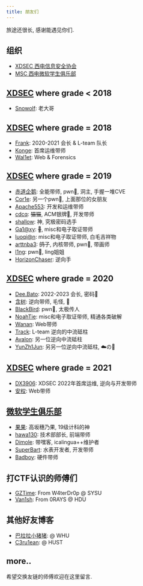 ```yaml
---
title: 朋友们
---
```


旅途还很长, 感谢能遇见你们. 

## 组织

- [XDSEC 西电信息安全协会](https://www.xdsec.org/)
- [MSC 西电微软学生俱乐部](https://xdmsc.club/)

## [XDSEC](https://www.xdsec.org) where grade < 2018

- [Snowolf](https://snowolf0620.xyz): 老大哥

## [XDSEC](https://www.xdsec.org) where grade = 2018

- [Frank](https://blog.frankli.site/): 2020-2021 会长 & L-team 队长
- [Konge](https://blog.konge.pw/): 首席运维带师
- [Wal1et](http://39.105.105.208/): Web & Forensics

## [XDSEC](https://www.xdsec.org) where grade = 2019

- [赤道企鹅](https://eqqie.cn/): 全能带师, pwn👴, 洞主, 手握一堆CVE
- [Cor1e](https://cor1e.cn/): 另一个pwn👴, 上面那位的女朋友
- [Apache553](https://blog.apache553.com/): 开发和运维带师
- [cdcq](https://cdcq.github.io/): ~~猫猫~~, ACM银牌👴, 开发带师
- [shallow](https://shal10w.github.io/): 神, 究极密码选手
- [Ga1@xy](http://www.ga1axy.top): ~~🐏~~, misc和电子取证带师
- [luoqi@n](https://luoq1an.github.io/): misc和电子取证带师, 白毛吉祥物
- [arttnba3](https://arttnba3.cn/): ~~鸽子~~, 内核带师, pwn👴, 带画师
- [l1ng](https://ll1ng.github.io/): pwn👴, ling姐姐
- [HorizonChaser](https://horizonchaser.github.io/): 逆向手

## [XDSEC](https://www.xdsec.org) where grade = 2020

- [Dee.Bato](https://www.d33b4t0.com/): 2022-2023 会长, 密码👴
- [含树](https://innerspace-hs.github.io/): 逆向带师, 毛怪, 🌲
- [BlackBird](https://blackbird-bb.github.io/): pwn👴, 太极传人
- [NoahTie](https://noahtie.github.io/): misc和电子取证带师, 精通各类破解
- [Wanan](https://blog.wanan.world/): Web带师
- [Track](https://www.trackonyou.top/): L-team 逆向的中流砥柱
- [Avalon](https://www.4va10n.top/): 另一位逆向中流砥柱
- [YunZh1Jun](https://www.yunzh1jun.com/): 另另一位逆向中流砥柱, ☁️の🍄

## [XDSEC](https://www.xdsec.org) where grade = 2021

- [DX3906](https://blog.dx39061.top/): XDSEC 2022年首席运维, 逆向与开发带师
- [安权](https://anoquan.cn): Web带师

## [微软学生俱乐部](https://xdmsc.club)

- [果果](https://orangecheers.top/): 高坂穗乃果, 19级计科的神
- [hawa130](https://hawa130.com/): 技术部部长, 前端带师
- [Dimole](https://blog.dml.ink/): 带嘿客, icalingua++维护者
- [SuperBart](https://www.superbart.xyz/): 水表开发者, 开发带师
- [Badboy](https://badboy2002.xyz/): 硬件带师

## 打CTF认识的师傅们

- [GZTime](https://blog.gztime.cc/): From W4terDr0p @ SYSU
- [Van1sh](https://jayxv.github.io/): From 0RAYS @ HDU

## 其他好友博客

- [巴拉拉小猪猪](https://liuxiaozhu01.github.io/): @ WHU
- [C3ru1ean](https://c3ru1ean.github.io/): @ HUST

## more..

希望交换友链的师傅欢迎在这里留言. 
